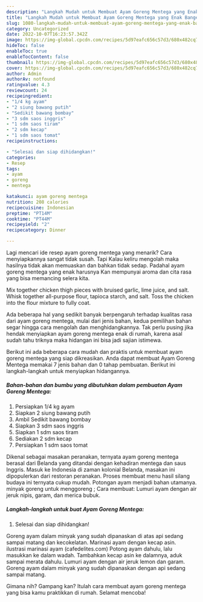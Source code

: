 ```yaml
---
description: "Langkah Mudah untuk Membuat Ayam Goreng Mentega yang Enak Banget, Buat Buka Puasa Enak"
title: "Langkah Mudah untuk Membuat Ayam Goreng Mentega yang Enak Banget, Buat Buka Puasa Enak"
slug: 1080-langkah-mudah-untuk-membuat-ayam-goreng-mentega-yang-enak-banget-buat-buka-puasa-enak
category: Uncategorized
date: 2022-10-07T16:23:57.342Z
image: https://img-global.cpcdn.com/recipes/5d97eafc656c57d3/680x482cq70/ayam-goreng-mentega-foto-resep-utama.jpg
hideToc: false
enableToc: true
enableTocContent: false
thumbnail: https://img-global.cpcdn.com/recipes/5d97eafc656c57d3/680x482cq70/ayam-goreng-mentega-foto-resep-utama.jpg
cover: https://img-global.cpcdn.com/recipes/5d97eafc656c57d3/680x482cq70/ayam-goreng-mentega-foto-resep-utama.jpg
author: Admin
authorAv: notfound
ratingvalue: 4.3
reviewcount: 24
recipeingredient:
- "1/4 kg ayam"
- "2 siung bawang putih"
- "Sedikit bawang bombay"
- "3 sdm saos inggris"
- "1 sdm saos tiram"
- "2 sdm kecap"
- "1 sdm saos tomat"
recipeinstructions:

- "Selesai dan siap dihidangkan!"
categories:
- Resep
tags:
- ayam
- goreng
- mentega

katakunci: ayam goreng mentega 
nutrition: 208 calories
recipecuisine: Indonesian
preptime: "PT14M"
cooktime: "PT44M"
recipeyield: "2"
recipecategory: Dinner

---
```



Lagi mencari ide resep ayam goreng mentega yang menarik? Cara menyiapkannya sangat tidak susah. Tapi Kalau keliru mengolah maka hasilnya tidak akan memuaskan dan bahkan tidak sedap. Padahal ayam goreng mentega yang enak harusnya Kan mempunyai aroma dan cita rasa yang bisa memancing selera kita.


Mix together chicken thigh pieces with bruised garlic, lime juice, and salt. Whisk together all-purpose flour, tapioca starch, and salt. Toss the chicken into the flour mixture to fully coat.

Ada beberapa hal yang sedikit banyak berpengaruh terhadap kualitas rasa dari ayam goreng mentega, mulai dari jenis bahan, kedua pemilihan bahan segar hingga cara mengolah dan menghidangkannya. Tak perlu pusing jika hendak menyiapkan ayam goreng mentega enak di rumah, karena asal sudah tahu triknya maka hidangan ini bisa jadi sajian istimewa.


Berikut ini ada beberapa cara mudah dan praktis untuk membuat ayam goreng mentega yang siap dikreasikan. Anda dapat membuat Ayam Goreng Mentega memakai 7 jenis bahan dan 0 tahap pembuatan. Berikut ini langkah-langkah untuk menyiapkan hidangannya.

<!--inarticleads1-->

##### Bahan-bahan dan bumbu yang dibutuhkan dalam pembuatan Ayam Goreng Mentega:

1. Persiapkan 1/4 kg ayam
1. Siapkan 2 siung bawang putih
1. Ambil Sedikit bawang bombay
1. Siapkan 3 sdm saos inggris
1. Siapkan 1 sdm saos tiram
1. Sediakan 2 sdm kecap
1. Persiapkan 1 sdm saos tomat


Dikenal sebagai masakan peranakan, ternyata ayam goreng mentega berasal dari Belanda yang ditandai dengan kehadiran mentega dan saus Inggris. Masuk ke Indonesia di zaman kolonial Belanda, masakan ini dipopulerkan dari restoran peranakan. Proses membuat menu hasil silang budaya ini ternyata cukup mudah. Potongan ayam menjadi bahan utamanya. minyak goreng untuk menggoreng ; Cara membuat: Lumuri ayam dengan air jeruk nipis, garam, dan merica bubuk. 

<!--inarticleads2-->

##### Langkah-langkah untuk buat Ayam Goreng Mentega:


1. Selesai dan siap dihidangkan!

Goreng ayam dalam minyak yang sudah dipanaskan di atas api sedang sampai matang dan kecokelatan. Marinasi ayam dengan kecap asin. ilustrasi marinasi ayam (cafedelites.com) Potong ayam dahulu, lalu masukkan ke dalam wadah. Tambahkan kecap asin ke dalamnya, aduk sampai merata dahulu. Lumuri ayam dengan air jeruk lemon dan garam. Goreng ayam dalam minyak yang sudah dipanaskan dengan api sedang sampai matang. 

Gimana nih? Gampang kan? Itulah cara membuat ayam goreng mentega yang bisa kamu praktikkan di rumah. Selamat mencoba!
